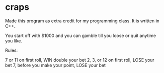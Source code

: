 craps
=====

Made this program as extra credit for my programming class.  It is written in C++.  

You start off with $1000 and you can gamble till you loose or quit anytime you like.

Rules:

7 or 11 on first roll, WIN double your bet
2, 3, or 12 on first roll, LOSE your bet
7, before you make your point, LOSE your bet
